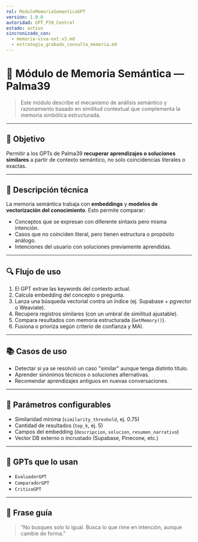 ```yaml
---
rol: ModuloMemoriaSemanticaGPT
versión: 1.0.0
autoridad: GPT_P39_Central
estado: activo
sincronizado_con:
  - memoria-viva-ext.v3.md
  - estrategia_grabado_consulta_memoria.md
---
```


# 🧠 Módulo de Memoria Semántica — Palma39

> Este módulo describe el mecanismo de análisis semántico y razonamiento basado en similitud contextual que complementa la memoria simbólica estructurada.

---

## 🎯 Objetivo

Permitir a los GPTs de Palma39 **recuperar aprendizajes o soluciones similares** a partir de contexto semántico, no solo coincidencias literales o exactas.

---

## 🧬 Descripción técnica

La memoria semántica trabaja con **embeddings** y **modelos de vectorización del conocimiento**. Esto permite comparar:

- Conceptos que se expresan con diferente sintaxis pero misma intención.
- Casos que no coinciden literal, pero tienen estructura o propósito análogo.
- Intenciones del usuario con soluciones previamente aprendidas.

---

## 🔍 Flujo de uso

1. El GPT extrae las keywords del contexto actual.
2. Calcula embedding del concepto o pregunta.
3. Lanza una búsqueda vectorial contra un índice (ej. Supabase + pgvector o Weaviate).
4. Recupera registros similares (con un umbral de similitud ajustable).
5. Compara resultados con memoria estructurada (`GetMemory()`).
6. Fusiona o prioriza según criterio de confianza y MAI.

---

## 📚 Casos de uso

- Detectar si ya se resolvió un caso "similar" aunque tenga distinto título.
- Aprender sinónimos técnicos o soluciones alternativas.
- Recomendar aprendizajes antiguos en nuevas conversaciones.

---

## 🧠 Parámetros configurables

- Similaridad mínima (`similarity_threshold`, ej. 0.75)
- Cantidad de resultados (`top_k`, ej. 5)
- Campos del embedding (`descripcion`, `solucion`, `resumen_narrativo`)
- Vector DB externo o incrustado (Supabase, Pinecone, etc.)

---

## 🤖 GPTs que lo usan

- `EvaluadorGPT`
- `ComparadorGPT`
- `CriticoGPT`

---

## 📌 Frase guía

> “No busques solo lo igual. Busca lo que rime en intención, aunque cambie de forma.”